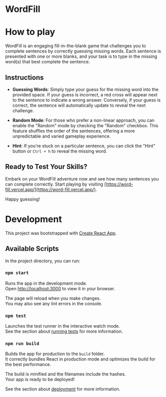 # WordFill

# How to play

WordFill is an engaging fill-in-the-blank game that challenges you to complete sentences by correctly guessing missing words. Each sentence is presented with one or more blanks, and your task is to type in the missing word(s) that best complete the sentence.

## Instructions
- **Guessing Words**: Simply type your guess for the missing word into the provided space. If your guess is incorrect, a red cross will appear next to the sentence to indicate a wrong answer. Conversely, if your guess is correct, the sentence will automatically update to reveal the next challenge.

- **Random Mode**: For those who prefer a non-linear approach, you can enable the "Random" mode by checking the "Random" checkbox. This feature shuffles the order of the sentences, offering a more unpredictable and varied gameplay experience.
- **Hint**: If you're stuck on a particular sentence, you can click the "Hint" button or `Ctrl + h` to reveal the missing word. 

## Ready to Test Your Skills?
Embark on your WordFill adventure now and see how many sentences you can complete correctly. Start playing by visiting [https://word-fill.vercel.app/](https://word-fill.vercel.app/).

Happy guessing!

# Development

This project was bootstrapped with [Create React App](https://github.com/facebook/create-react-app).

## Available Scripts

In the project directory, you can run:

### `npm start`

Runs the app in the development mode.\
Open [http://localhost:3000](http://localhost:3000) to view it in your browser.

The page will reload when you make changes.\
You may also see any lint errors in the console.

### `npm test`

Launches the test runner in the interactive watch mode.\
See the section about [running tests](https://facebook.github.io/create-react-app/docs/running-tests) for more information.

### `npm run build`

Builds the app for production to the `build` folder.\
It correctly bundles React in production mode and optimizes the build for the best performance.

The build is minified and the filenames include the hashes.\
Your app is ready to be deployed!

See the section about [deployment](https://facebook.github.io/create-react-app/docs/deployment) for more information.


